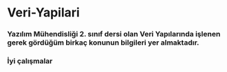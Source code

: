# Veri-Yapilari

### Yazılım Mühendisliği 2. sınıf dersi olan Veri Yapılarında işlenen gerek gördüğüm birkaç konunun bilgileri yer almaktadır.

### İyi çalışmalar
